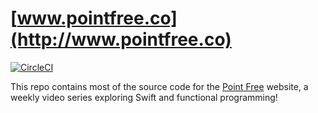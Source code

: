 # [www.pointfree.co](http://www.pointfree.co)

[![CircleCI](https://circleci.com/gh/pointfreeco/pointfreeco.svg?style=svg)](https://circleci.com/gh/pointfreeco/pointfreeco)

This repo contains most of the source code for the [Point Free](http://www.pointfree.co) website, a weekly video series exploring Swift and functional programming!
